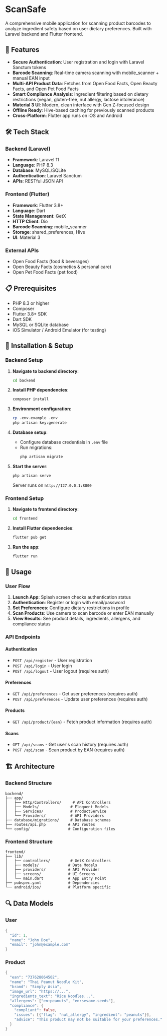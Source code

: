 # ScanSafe

A comprehensive mobile application for scanning product barcodes to analyze ingredient safety based on user dietary preferences. Built with Laravel backend and Flutter frontend.

## 🚀 Features

- **Secure Authentication**: User registration and login with Laravel Sanctum tokens
- **Barcode Scanning**: Real-time camera scanning with mobile_scanner + manual EAN input
- **Multi-API Product Data**: Fetches from Open Food Facts, Open Beauty Facts, and Open Pet Food Facts
- **Smart Compliance Analysis**: Ingredient filtering based on dietary restrictions (vegan, gluten-free, nut allergy, lactose intolerance)
- **Material 3 UI**: Modern, clean interface with Gen Z-focused design
- **Offline Ready**: Hive-based caching for previously scanned products
- **Cross-Platform**: Flutter app runs on iOS and Android

## 🛠️ Tech Stack

### Backend (Laravel)
- **Framework**: Laravel 11
- **Language**: PHP 8.3
- **Database**: MySQL/SQLite
- **Authentication**: Laravel Sanctum
- **APIs**: RESTful JSON API

### Frontend (Flutter)
- **Framework**: Flutter 3.8+
- **Language**: Dart
- **State Management**: GetX
- **HTTP Client**: Dio
- **Barcode Scanning**: mobile_scanner
- **Storage**: shared_preferences, Hive
- **UI**: Material 3

### External APIs
- Open Food Facts (food & beverages)
- Open Beauty Facts (cosmetics & personal care)
- Open Pet Food Facts (pet food)

## 📋 Prerequisites

- PHP 8.3 or higher
- Composer
- Flutter 3.8+ SDK
- Dart SDK
- MySQL or SQLite database
- iOS Simulator / Android Emulator (for testing)

## 🔧 Installation & Setup

### Backend Setup

1. **Navigate to backend directory**:
   ```bash
   cd backend
   ```

2. **Install PHP dependencies**:
   ```bash
   composer install
   ```

3. **Environment configuration**:
   ```bash
   cp .env.example .env
   php artisan key:generate
   ```

4. **Database setup**:
   - Configure database credentials in `.env` file
   - Run migrations:
     ```bash
     php artisan migrate
     ```

5. **Start the server**:
   ```bash
   php artisan serve
   ```
   Server runs on `http://127.0.0.1:8000`

### Frontend Setup

1. **Navigate to frontend directory**:
   ```bash
   cd frontend
   ```

2. **Install Flutter dependencies**:
   ```bash
   flutter pub get
   ```

3. **Run the app**:
   ```bash
   flutter run
   ```

## 📖 Usage

### User Flow
1. **Launch App**: Splash screen checks authentication status
2. **Authentication**: Register or login with email/password
3. **Set Preferences**: Configure dietary restrictions in profile
4. **Scan Products**: Use camera to scan barcode or enter EAN manually
5. **View Results**: See product details, ingredients, allergens, and compliance status

### API Endpoints

#### Authentication
- `POST /api/register` - User registration
- `POST /api/login` - User login
- `POST /api/logout` - User logout (requires auth)

#### Preferences
- `GET /api/preferences` - Get user preferences (requires auth)
- `POST /api/preferences` - Update user preferences (requires auth)

#### Products
- `GET /api/product/{ean}` - Fetch product information (requires auth)

#### Scans
- `GET /api/scans` - Get user's scan history (requires auth)
- `POST /api/scan` - Scan product by EAN (requires auth)

## 🏗️ Architecture

### Backend Structure
```
backend/
├── app/
│   ├── Http/Controllers/     # API Controllers
│   ├── Models/              # Eloquent Models
│   ├── Services/            # ProductService
│   └── Providers/           # API Providers
├── database/migrations/     # Database schemas
├── routes/api.php          # API routes
└── config/                 # Configuration files
```

### Frontend Structure
```
frontend/
├── lib/
│   ├── controllers/         # GetX Controllers
│   ├── models/             # Data Models
│   ├── providers/          # API Provider
│   ├── screens/            # UI Screens
│   └── main.dart           # App Entry Point
├── pubspec.yaml            # Dependencies
└── android/ios/            # Platform specific
```

## 🔍 Data Models

### User
```dart
{
  "id": 1,
  "name": "John Doe",
  "email": "john@example.com"
}
```

### Product
```dart
{
  "ean": "737628064502",
  "name": "Thai Peanut Noodle Kit",
  "brand": "Simply Asia",
  "image_url": "https://...",
  "ingredients_text": "Rice Noodles...",
  "allergens": ["en:peanuts", "en:sesame-seeds"],
  "compliance": {
    "compliant": false,
    "issues": [{"flag": "nut_allergy", "ingredient": "peanuts"}],
    "advice": "This product may not be suitable for your preferences."
  }
}
```

